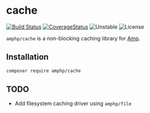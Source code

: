 # cache

[![Build Status](https://img.shields.io/travis/amphp/cache/master.svg?style=flat-square)](https://travis-ci.org/amphp/cache)
[![CoverageStatus](https://img.shields.io/coveralls/amphp/cache/master.svg?style=flat-square)](https://coveralls.io/github/amphp/cache?branch=master)
![Unstable](https://img.shields.io/badge/api-stable-green.svg?style=flat-square)
![License](https://img.shields.io/badge/license-MIT-blue.svg?style=flat-square)

`amphp/cache` is a non-blocking caching library for [Amp](https://github.com/amphp/amp).

## Installation

```bash
composer require amphp/cache
```

## TODO

- Add filesystem caching driver using `amphp/file`
